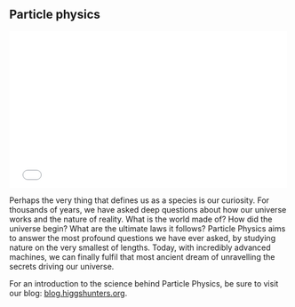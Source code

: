 ## Particle physics

<iframe src="//player.vimeo.com/video/102828577" width="500" height="281" frameborder="0" class="video-embed" webkitallowfullscreen mozallowfullscreen allowfullscreen></iframe>

Perhaps the very thing that defines us as a species is our curiosity. For thousands of years, we have asked deep questions about how our universe works and the nature of reality.
What is the world made of? How did the universe begin? What are the ultimate laws it follows? Particle Physics aims to answer the most profound questions we have ever asked, by studying nature on the very smallest of lengths. Today, with incredibly advanced machines, we can finally fulfil that most ancient dream of unravelling the secrets driving our universe.

For an introduction to the science behind Particle Physics, be sure to visit our blog: [blog.higgshunters.org](http://blog.higgshunters.org/).
